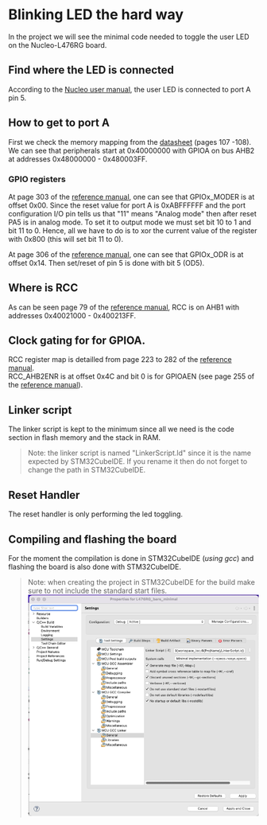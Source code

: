 # Blinking LED the hard way

In the project we will see the minimal code needed to toggle the user LED on the Nucleo-L476RG board.

## Find where the LED is connected
According to the [Nucleo user manual](../Docs/nucleo64-user_manual.pdf), the user  LED is connected to port A pin 5.

## How to get to port A
First we check the memory mapping from the [datasheet](../Docs/datasheet.pdf) (pages 107 -108).  
We can see that peripherals start at 0x40000000 with GPIOA on bus AHB2 at addresses 0x48000000 - 0x480003FF.  

### GPIO registers
At page 303 of the [reference manual](../Docs/reference_manual.pdf), one can see that GPIOx_MODER is at offset 0x00.
Since the reset value for port A is 0xABFFFFFF and the port configuration I/O pin tells us that "11" means "Analog mode" then after reset PA5 is in analog mode. To set it to output mode we must set bit 10 to 1 and bit 11 to 0. Hence, all we have to do is to xor the current value of the register with 0x800 (this will set bit 11 to 0).

At page 306 of the [reference manual](../Docs/reference_manual.pdf), one can see that GPIOx_ODR is at offset 0x14. Then set/reset of pin 5 is done with bit 5 (OD5).

## Where is RCC
As can be seen page 79 of the [reference manual](../Docs/reference_manual.pdf), RCC is on AHB1 with addresses 0x40021000 - 0x400213FF.

## Clock gating for for GPIOA.
RCC register map is detailled from page 223 to 282 of the [reference manual](../Docs/reference_manual.pdf).  
RCC_AHB2ENR is at offset 0x4C and bit 0 is for GPIOAEN (see page 255 of the [reference manual](../Docs/reference_manual.pdf)).

## Linker script
The linker script is kept to the minimum since all we need is the code section in flash memory and the stack in RAM.

> Note: the linker script is named "LinkerScript.ld" since it is the name expected by STM32CubeIDE. If you rename it then do not forget to change the path in STM32CubeIDE.

## Reset Handler
The reset handler is only performing the led toggling.

## Compiling and flashing the board
For the moment the compilation is done in STM32CubeIDE (*using gcc*) and flashing the board is also done with STM32CubeIDE.

> Note: when creating the project in STM32CubeIDE for the build make sure to not include the standard start files.  
![GCC Config](../Images/gcc_config.png)